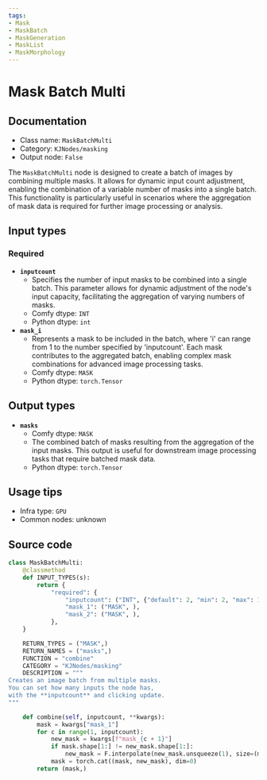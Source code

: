 ```yaml
---
tags:
- Mask
- MaskBatch
- MaskGeneration
- MaskList
- MaskMorphology
---
```


# Mask Batch Multi
## Documentation
- Class name: `MaskBatchMulti`
- Category: `KJNodes/masking`
- Output node: `False`

The `MaskBatchMulti` node is designed to create a batch of images by combining multiple masks. It allows for dynamic input count adjustment, enabling the combination of a variable number of masks into a single batch. This functionality is particularly useful in scenarios where the aggregation of mask data is required for further image processing or analysis.
## Input types
### Required
- **`inputcount`**
    - Specifies the number of input masks to be combined into a single batch. This parameter allows for dynamic adjustment of the node's input capacity, facilitating the aggregation of varying numbers of masks.
    - Comfy dtype: `INT`
    - Python dtype: `int`
- **`mask_i`**
    - Represents a mask to be included in the batch, where 'i' can range from 1 to the number specified by 'inputcount'. Each mask contributes to the aggregated batch, enabling complex mask combinations for advanced image processing tasks.
    - Comfy dtype: `MASK`
    - Python dtype: `torch.Tensor`
## Output types
- **`masks`**
    - Comfy dtype: `MASK`
    - The combined batch of masks resulting from the aggregation of the input masks. This output is useful for downstream image processing tasks that require batched mask data.
    - Python dtype: `torch.Tensor`
## Usage tips
- Infra type: `GPU`
- Common nodes: unknown


## Source code
```python
class MaskBatchMulti:
    @classmethod
    def INPUT_TYPES(s):
        return {
            "required": {
                "inputcount": ("INT", {"default": 2, "min": 2, "max": 1000, "step": 1}),
                "mask_1": ("MASK", ),
                "mask_2": ("MASK", ),
            },
    }

    RETURN_TYPES = ("MASK",)
    RETURN_NAMES = ("masks",)
    FUNCTION = "combine"
    CATEGORY = "KJNodes/masking"
    DESCRIPTION = """
Creates an image batch from multiple masks.  
You can set how many inputs the node has,  
with the **inputcount** and clicking update.
"""

    def combine(self, inputcount, **kwargs):
        mask = kwargs["mask_1"]
        for c in range(1, inputcount):
            new_mask = kwargs[f"mask_{c + 1}"]
            if mask.shape[1:] != new_mask.shape[1:]:
                new_mask = F.interpolate(new_mask.unsqueeze(1), size=(mask.shape[1], mask.shape[2]), mode="bicubic").squeeze(1)
            mask = torch.cat((mask, new_mask), dim=0)
        return (mask,)

```
